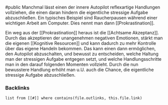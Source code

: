 #public 
Manchmal lässt einen der innere Autopilot reflexartige Handlungen vollziehen, die einen daran hindern die eigentliche stressige Aufgabe abzuschließen. Ein typisches Beispiel sind Raucherpausen während einer wichtigen Arbeit am Computer. Dies nennt man dann [[Prokrastination]].

Ein weg aus der [[Prokrastination]] heraus ist die [[Achtsame Akzeptanz]]. Durch das akzeptieren der unangenehmen negativen Emotionen, stärkt man die eigenen [[Kognitive Resourcen]] und kann dadurch zu mehr Kontrolle über das eigene Handeln bekommen. Das kann einen dann ermöglichen, den Autopilot abzuschalten, und bewusst zu entscheiden, welche Haltung man der stressigen Aufgabe entgegen setzt, und welche Handlungsschritte man in den darauf folgenden Momenten vollzieht. Durch die nun bewusstere Handlung erhöht man u.U. auch die Chance, die eigentliche stressige Aufgabe abzuschließen.

### Backlinks
```dataview 
list from [[#]] where contains(file.outlinks, this.file.link)
```

